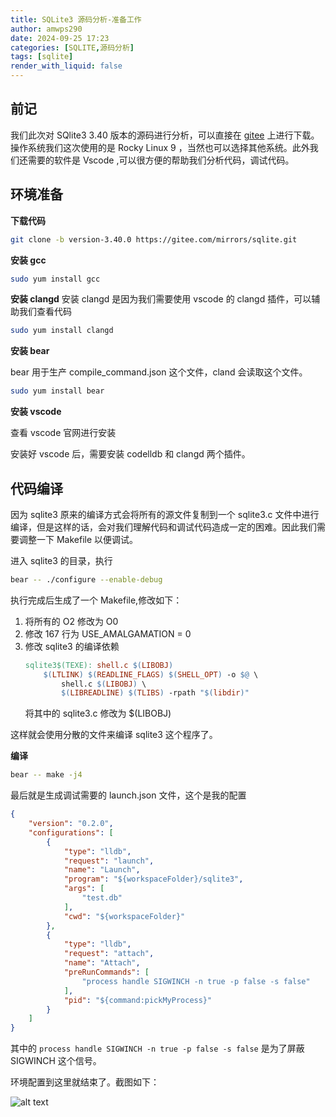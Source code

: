 ```yaml
---
title: SQLite3 源码分析-准备工作
author: amwps290
date: 2024-09-25 17:23
categories: [SQLITE,源码分析]
tags: [sqlite]
render_with_liquid: false
---
```


## 前记

我们此次对 SQlite3 3.40 版本的源码进行分析，可以直接在 [gitee](https://gitee.com/mirrors/sqlite) 上进行下载。操作系统我们这次使用的是 Rocky Linux 9 ，当然也可以选择其他系统。此外我们还需要的软件是 Vscode ,可以很方便的帮助我们分析代码，调试代码。


## 环境准备

**下载代码**

```bash
git clone -b version-3.40.0 https://gitee.com/mirrors/sqlite.git
```

**安装 gcc**
```bash
sudo yum install gcc
```

**安装 clangd**
安装 clangd 是因为我们需要使用 vscode 的 clangd 插件，可以辅助我们查看代码

```bash
sudo yum install clangd
```

**安装 bear**

bear 用于生产  compile_command.json 这个文件，cland 会读取这个文件。

```bash
sudo yum install bear
```

**安装 vscode**

查看 vscode 官网进行安装

安装好 vscode 后，需要安装 codelldb 和 clangd 两个插件。


## 代码编译

因为 sqlite3 原来的编译方式会将所有的源文件复制到一个 sqlite3.c 文件中进行编译，但是这样的话，会对我们理解代码和调试代码造成一定的困难。因此我们需要调整一下 Makefile 以便调试。

进入 sqlite3 的目录，执行
```bash
bear -- ./configure --enable-debug
```

执行完成后生成了一个 Makefile,修改如下：


1. 将所有的 O2 修改为 O0
2. 修改 167 行为 USE_AMALGAMATION = 0
3. 修改 sqlite3 的编译依赖
    ```Makefile
    sqlite3$(TEXE):	shell.c $(LIBOBJ)
        $(LTLINK) $(READLINE_FLAGS) $(SHELL_OPT) -o $@ \
            shell.c $(LIBOBJ) \
            $(LIBREADLINE) $(TLIBS) -rpath "$(libdir)"
    ```
    将其中的 sqlite3.c 修改为 $(LIBOBJ)

这样就会使用分散的文件来编译 sqlite3 这个程序了。

**编译**

```bash
bear -- make -j4
```

最后就是生成调试需要的 launch.json 文件，这个是我的配置

```json
{
    "version": "0.2.0",
    "configurations": [
        {
            "type": "lldb",
            "request": "launch",
            "name": "Launch",
            "program": "${workspaceFolder}/sqlite3",
            "args": [
                "test.db"
            ],
            "cwd": "${workspaceFolder}"
        },
        {
            "type": "lldb",
            "request": "attach",
            "name": "Attach",
            "preRunCommands": [
                "process handle SIGWINCH -n true -p false -s false"
            ],
            "pid": "${command:pickMyProcess}" 
        }
    ]
}
```


其中的 `process handle SIGWINCH -n true -p false -s false` 是为了屏蔽 SIGWINCH 这个信号。

环境配置到这里就结束了。截图如下：

![alt text](../assets/images/vscode.png)
